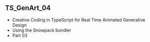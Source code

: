 ## TS_GenArt_04
* Creative Coding in TypeScript for Real Time Animated Generative Design
* Using the Snowpack bundler
* Part 03
